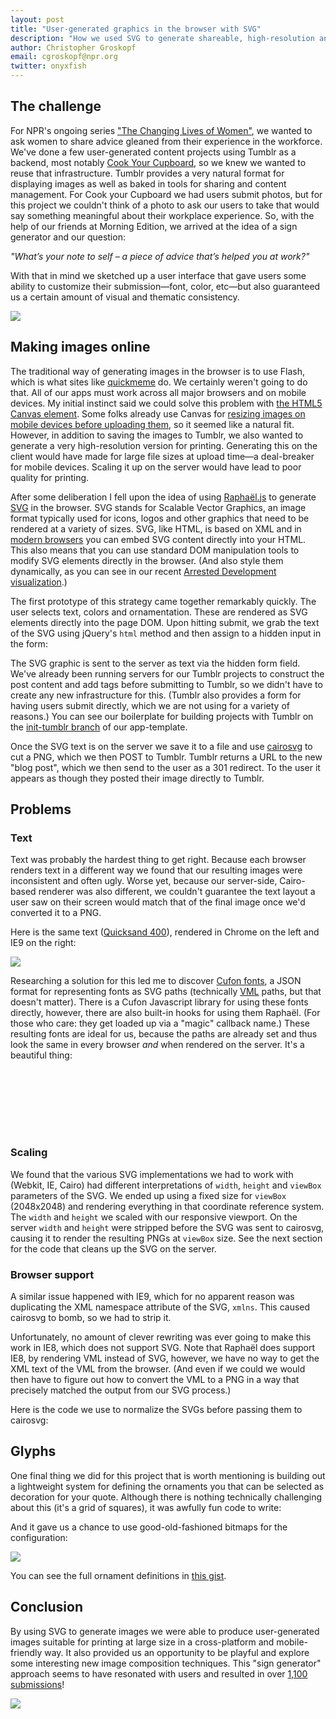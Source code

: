 ```yaml
---
layout: post
title: "User-generated graphics in the browser with SVG"
description: "How we used SVG to generate shareable, high-resolution and print-friendly graphics directly in our user's browsers."
author: Christopher Groskopf
email: cgroskopf@npr.org
twitter: onyxfish
---
```


## The challenge

For NPR's ongoing series ["The Changing Lives of Women"](http://www.npr.org/series/177622347/the-changing-lives-of-women), we wanted to ask women to share advice gleaned from their experience in the workforce. We've done a few user-generated content projects using Tumblr as a backend, most notably [Cook Your Cupboard](http://cookyourcupboard.tumblr.com), so we knew we wanted to reuse that infrastructure. Tumblr provides a very natural format for displaying images as well as baked in tools for sharing and content management. For Cook your Cupboard we had users submit photos, but for this project we couldn't think of a photo to ask our users to take that would say something meaningful about their workplace experience. So, with the help of our friends at Morning Edition, we arrived at the idea of a sign generator and our question: 

*"What’s your note to self – a piece of advice that’s helped you at work?"*


With that in mind we sketched up a user interface that gave users some ability to customize their submission&mdash;font, color, etc&mdash;but also guaranteed us a certain amount of visual and thematic consistency.

<img src="/img/posts/she-works-editor.jpg" />

## Making images online

The traditional way of generating images in the browser is to use Flash, which is what sites like [quickmeme](http://www.quickmeme.com/make/caption/#id=190021979&name=Insanity+puppy&topic=Cute) do. We certainly weren't going to do that. All of our apps must work across all major browsers and on mobile devices. My initial instinct said we could solve this problem with [the HTML5 Canvas element](http://en.wikipedia.org/wiki/Canvas_element). Some folks already use Canvas for [resizing images on mobile devices before uploading them](https://github.com/gokercebeci/canvasResize), so it seemed like a natural fit. However, in addition to saving the images to Tumblr, we also wanted to generate a very high-resolution version for printing. Generating this on the client would have made for large file sizes at upload time&mdash;a deal-breaker for mobile devices. Scaling it up on the server would have lead to poor quality for printing.

After some deliberation I fell upon the idea of using [Raphaël.js](http://raphaeljs.com/) to generate [SVG](http://en.wikipedia.org/wiki/Scalable_Vector_Graphics) in the browser. SVG stands for Scalable Vector Graphics, an image format typically used for icons, logos and other graphics that need to be rendered at a variety of sizes. SVG, like HTML, is based on XML and in [modern browsers](http://caniuse.com/svg) you can embed SVG content directly into your HTML. This also means that you can use standard DOM manipulation tools to modify SVG elements directly in the browser. (And also style them dynamically, as you can see in our recent [Arrested Development visualization](http://apps.npr.org/arrested-development/).)

The first prototype of this strategy came together remarkably quickly. The user selects text, colors and ornamentation. These are rendered as SVG elements directly into the page DOM. Upon hitting submit, we grab the text of the SVG using jQuery's `html` method and then assign to a hidden input in the form:

<script src="https://gist.github.com/onyxfish/5615173.js"> </script>

The SVG graphic is sent to the server as text via the hidden form field. We've already been running servers for our Tumblr projects to construct the post content and add tags before submitting to Tumblr, so we didn't have to create any new infrastructure for this. (Tumblr also provides a form for having users submit directly, which we are not using for a variety of reasons.) You can see our boilerplate for building projects with Tumblr on the [init-tumblr branch](https://github.com/nprapps/app-template/tree/init-tumblr) of our app-template.

Once the SVG text is on the server we save it to a file and use [cairosvg](http://cairosvg.org/) to cut a PNG, which we then POST to Tumblr. Tumblr returns a URL to the new "blog post", which we then send to the user as a 301 redirect. To the user it appears as though they posted their image directly to Tumblr.

## Problems

### Text

Text was probably the hardest thing to get right. Because each browser renders text in a different way we found that our resulting images were inconsistent and often ugly. Worse yet, because our server-side, Cairo-based renderer was also different, we couldn't guarantee the text layout a user saw on their screen would match that of the final image once we'd converted it to a PNG.

Here is the same text ([Quicksand 400](http://www.google.com/fonts/#QuickUsePlace:quickUse/Family:Quicksand)), rendered in Chrome on the left and IE9 on the right:

<img src="/img/posts/text_chrome_ie9.png" />

Researching a solution for this led me to discover [Cufon fonts](https://github.com/sorccu/cufon/wiki/About), a JSON format for representing fonts as SVG paths (technically [VML](http://en.wikipedia.org/wiki/Vector_Markup_Language) paths, but that doesn't matter). There is a Cufon Javascript library for using these fonts directly, however, there are also built-in hooks for using them Raphaël. (For those who care: they get loaded up via a "magic" callback name.) These resulting fonts are ideal for us, because the paths are already set and thus look the same in every browser *and* when rendered on the server. It's a beautiful thing:

<script type="text/javascript" src="http://apps.npr.org/changing-lives/js/lib/jquery-1.8.3.js"> </script>

<script type="text/javascript" src="http://apps.npr.org/changing-lives/js/lib/raphael.js"> </script>

<script type="text/javascript" src="http://apps.npr.org/changing-lives/js/Snippet_400.font.js"> </script>

<div id="cufon-example" style="width: 100%; height: 100px;"> </div>

<script type="text/javascript">
    $(function() {
        var width = $('.entry').width();

        var paper = Raphael('cufon-example', width, 100, function() {
            var snippet_font = this.getFont('Snippet');
            var text_path = this.print(0, 50, 'Cufon fonts', snippet_font, 50); 

            var bbox = text_path.getBBox();
            text_path.translate((width / 2) - (bbox.width / 2), 0);
        });
    });
</script>

### Scaling

We found that the various SVG implementations we had to work with (Webkit, IE, Cairo) had different interpretations of `width`, `height` and `viewBox` parameters of the SVG. We ended up using a fixed size for `viewBox` (2048x2048) and rendering everything in that coordinate reference system. The `width` and `height` we scaled with our responsive viewport. On the server `width` and `height` were stripped before the SVG was sent to cairosvg, causing it to render the resulting PNGs at `viewBox` size. See the next section for the code that cleans up the SVG on the server.

### Browser support

A similar issue happened with IE9, which for no apparent reason was duplicating the XML namespace attribute of the SVG, `xmlns`. This caused cairosvg to bomb, so we had to strip it.

Unfortunately, no amount of clever rewriting was ever going to make this work in IE8, which does not support SVG. Note that Raphaël does support IE8, by rendering VML instead of SVG, however, we have no way to get the XML text of the VML from the browser. (And even if we could we would then have to figure out how to convert the VML to a PNG in a way that precisely matched the output from our SVG process.)

Here is the code we use to normalize the SVGs before passing them to cairosvg:

<script src="https://gist.github.com/onyxfish/5615894.js"> </script> 

## Glyphs

One final thing we did for this project that is worth mentioning is building out a lightweight system for defining the ornaments you that can be selected as decoration for your quote. Although there is nothing technically challenging about this (it's a grid of squares), it was awfully fun code to write:

<script src="https://gist.github.com/onyxfish/5686884.js"> </script>

And it gave us a chance to use good-old-fashioned bitmaps for the configuration:

<img src="/img/posts/she-works-glyphs.png" />

You can see the full ornament definitions in [this gist](https://gist.github.com/onyxfish/5686902).

## Conclusion

By using SVG to generate images we were able to produce user-generated images suitable for printing at large size in a cross-platform and mobile-friendly way. It also provided us an opportunity to be playful and explore some interesting new image composition techniques. This "sign generator" approach seems to have resonated with users and resulted in over <a href="http://she-works.tumblr.com">1,100 submissions</a>!

<a href="http://she-works.tumblr.com/"><img src="/img/posts/she-works-grid.jpg" /></a>
